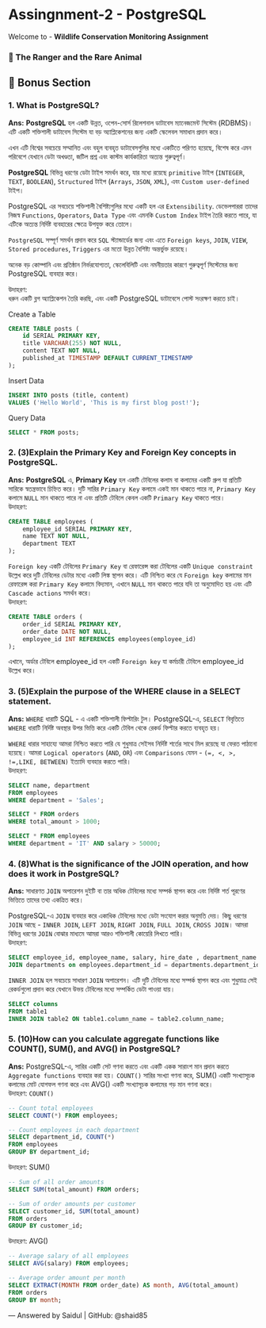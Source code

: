 # Assingnment-2 - PostgreSQL

Welcome to - **Wildlife Conservation Monitoring Assignment**

### 🌿 The Ranger and the Rare Animal

## 📂 Bonus Section

### 1. What is PostgreSQL?

**Ans:** **PostgreSQL** হল একটি উন্নত, ওপেন-সোর্স রিলেশনাল ডাটাবেস ম্যানেজমেন্ট সিস্টেম (RDBMS)। এটি একটি শক্তিশালী ডাটাবেস সিস্টেম যা বড় অ্যাপ্লিকেশনের জন্য একটি স্কেলেবল সমাধান প্রদান করে।

এখন এটি বিশ্বের সবচেয়ে সম্মানিত এবং বহুল ব্যবহৃত ডাটাবেসগুলির মধ্যে একটিতে পরিণত হয়েছে, বিশেষ করে এমন পরিবেশে যেখানে ডেটা অখণ্ডতা, জটিল প্রশ্ন এবং কাস্টম কার্যকারিতা অত্যন্ত গুরুত্বপূর্ণ।

**PostgreSQL** বিভিন্ন ধরণের ডেটা টাইপ সমর্থন করে, যার মধ্যে রয়েছে `primitive` টাইপ (`INTEGER`, `TEXT`, `BOOLEAN`), `Structured` টাইপ (`Arrays`, `JSON`, `XML`), এবং `Custom user-defined` টাইপ।

PostgreSQL এর সবচেয়ে শক্তিশালী বৈশিষ্ট্যগুলির মধ্যে একটি হল এর `Extensibility`. ডেভেলপাররা তাদের নিজস্ব `Functions`, `Operators`, `Data Type` এবং এমনকি `Custom Index` টাইপ তৈরি করতে পারে, যা এটিকে অত্যন্ত নির্দিষ্ট ব্যবহারের ক্ষেত্রে উপযুক্ত করে তোলে।

`PostgreSQL` সম্পূর্ণ সমর্থন প্রদান করে `SQL` স্ট্যান্ডার্ডের জন্য এবং এতে `Foreign keys`, `JOIN`, `VIEW`, `Stored procedures`, `Triggers` এর মতো উন্নত বৈশিষ্ট্য অন্তর্ভুক্ত রয়েছে।

অনেক বড় কোম্পানি এবং প্রতিষ্ঠান নির্ভরযোগ্যতা, স্কেলেবিলিটি এবং নমনীয়তার কারণে গুরুত্বপূর্ণ সিস্টেমের জন্য PostgreSQL ব্যবহার করে।

উদাহরণ:  
ধরুন একটি ব্লগ অ্যাপ্লিকেশন তৈরি করছি, এবং একটি PostgreSQL ডাটাবেসে পোস্ট সংরক্ষণ করতে চাই।

Create a Table

```sql
CREATE TABLE posts (
    id SERIAL PRIMARY KEY,
    title VARCHAR(255) NOT NULL,
    content TEXT NOT NULL,
    published_at TIMESTAMP DEFAULT CURRENT_TIMESTAMP
);
```

Insert Data

```sql
INSERT INTO posts (title, content)
VALUES ('Hello World', 'This is my first blog post!');

```

Query Data

```sql
SELECT * FROM posts;

```

### 2. (3)Explain the Primary Key and Foreign Key concepts in PostgreSQL.

**Ans:** **PostgreSQL** এ, **Primary Key** হল একটি টেবিলের কলাম বা কলামের একটি গ্রুপ যা প্রতিটি সারিকে স্বতন্ত্রভাবে চিহ্নিত করে। দুটি সারির `Primary Key` কলামে একই মান থাকতে পারে না, `Primary Key` কলামে `NULL` মান থাকতে পারে না এবং প্রতিটি টেবিলে কেবল একটি `Primary Key` থাকতে পারে।  
উদাহরণ:

```sql
CREATE TABLE employees (
    employee_id SERIAL PRIMARY KEY,
    name TEXT NOT NULL,
    department TEXT
);
```

`Foreign key` একটি টেবিলের `Primary Key` বা রেফারেন্স করা টেবিলের একটি `Unique constraint` উল্লেখ করে দুটি টেবিলের ডেটার মধ্যে একটি লিঙ্ক স্থাপন করে। এটি নিশ্চিত করে যে `Foreign key` কলামের মান রেফারেন্স করা `Primary Key` কলামে বিদ্যমান, এখানে `NULL` মান থাকতে পারে যদি তা অনুমোদিত হয় এবং এটি `Cascade actions` সমর্থন করে।  
উদাহরণ:

```sql
CREATE TABLE orders (
    order_id SERIAL PRIMARY KEY,
    order_date DATE NOT NULL,
    employee_id INT REFERENCES employees(employee_id)
);
```

এখানে, অর্ডার টেবিলে employee_id হল একটি `Foreign key` যা কর্মচারী টেবিলে employee_id উল্লেখ করে।

### 3. (5)Explain the purpose of the WHERE clause in a SELECT statement.

**Ans:** `WHERE` ধারাটি SQL - এ একটি শক্তিশালী ফিল্টারিং টুল। PostgreSQL-এ, `SELECT` বিবৃতিতে `WHERE` ধারাটি নির্দিষ্ট অবস্থার উপর ভিত্তি করে একটি টেবিল থেকে রেকর্ড ফিল্টার করতে ব্যবহৃত হয়।

`WHERE` ধারার সাহায্যে আমরা নিশ্চিত করতে পারি যে শুধুমাত্র সেইসব নির্দিষ্ট শর্তের সাথে মিল রয়েছে যা ফেরত পাঠানো হয়েছে।
আমরা `Logical operators` (`AND`, `OR`) এবং `Comparisons` যেমন - `(=, <, >, !=,LIKE, BETWEEN)` ইত্যাদি ব্যবহার করতে পারি।  
উদাহরণ:

```sql
SELECT name, department
FROM employees
WHERE department = 'Sales';

SELECT * FROM orders
WHERE total_amount > 1000;

SELECT * FROM employees
WHERE department = 'IT' AND salary > 50000;
```

### 4. (8)What is the significance of the JOIN operation, and how does it work in PostgreSQL?

**Ans:** সাধারণত `JOIN` অপারেশন দুইটি বা তার অধিক টেবিলের মধ্যে সম্পর্ক স্থাপন করে এবং নির্দিষ্ট শর্ত পূরণের ভিত্তিতে তাদের তথ্য একত্রিত করে।

PostgreSQL-এ `JOIN` ব্যবহার করে একাধিক টেবিলের মধ্যে ডেটা সংযোগ করার অনুমতি দেয়। কিছু ধরণের `JOIN` আছে - `INNER JOIN`, `LEFT JOIN`, `RIGHT JOIN`, `FULL JOIN`, `CROSS JOIN`। আমরা বিভিন্ন ধরণের `JOIN` বোঝার মাধ্যমে আমরা আরও শক্তিশালী কোয়েরি লিখতে পারি।  
উদাহরণ:

```sql
SELECT employee_id, employee_name, salary, hire_date , department_name from employees
JOIN departments on employees.department_id = departments.department_id

```

`INNER JOIN` হল সবচেয়ে সাধারণ `JOIN` অপারেশন। এটি দুটি টেবিলের মধ্যে সম্পর্ক স্থাপন করে এবং শুধুমাত্র সেই রেকর্ডগুলো প্রদান করে যেখানে উভয় টেবিলের মধ্যে সম্পর্কিত ডেটা পাওয়া যায়।

```sql
SELECT columns
FROM table1
INNER JOIN table2 ON table1.column_name = table2.column_name;
```

### 5. (10)How can you calculate aggregate functions like COUNT(), SUM(), and AVG() in PostgreSQL?

**Ans:** PostgreSQL-এ, সারির একটি সেট গণনা করতে এবং একটি একক সারাংশ মান প্রদান করতে `Aggregate functions` ব্যবহার করা হয়। `COUNT()` সারির সংখ্যা গণনা করে, SUM() একটি সংখ্যাসূচক কলামের মোট যোগফল গণনা করে এবং AVG() একটি সংখ্যাসূচক কলামের গড় মান গণনা করে।  
উদাহরণ: `COUNT()`

```sql
-- Count total employees
SELECT COUNT(*) FROM employees;

-- Count employees in each department
SELECT department_id, COUNT(*)
FROM employees
GROUP BY department_id;
```

উদাহরণ: SUM()

```sql
-- Sum of all order amounts
SELECT SUM(total_amount) FROM orders;

-- Sum of order amounts per customer
SELECT customer_id, SUM(total_amount)
FROM orders
GROUP BY customer_id;
```

উদাহরণ: AVG()

```sql
-- Average salary of all employees
SELECT AVG(salary) FROM employees;

-- Average order amount per month
SELECT EXTRACT(MONTH FROM order_date) AS month, AVG(total_amount)
FROM orders
GROUP BY month;
```

— Answered by Saidul | GitHub: @shaid85
